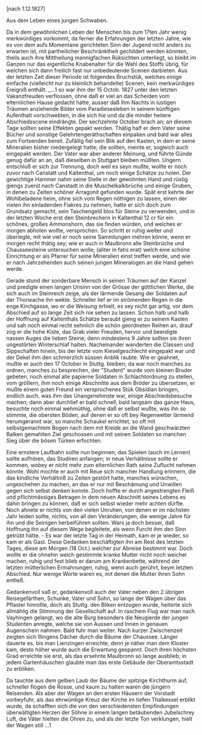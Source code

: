  [nach 1.12.1827]

 Aus dem Leben eines jungen Schwaben.

Da in dem gewöhnlichen Leben der Menschen bis zum 17ten Jahr wenig merkwürdiges vorkommt, da ferner die Erfahrungen der letzten Jahre, wie es von dem aufs Momentane gerichteten Sinn der Jugend nicht anders zu erwarten ist, mit partheilicher Beschränktheit gechildert werden könnten, theils auch ihre Mittheilung mannigfachen Rüksichten unterliegt, so bleibt im Ganzen nur das eigentliche Knabenalter für die Wahl des Stoffs übrig, für welchen sich dann freilich fast nur unbedeutende Scenen darbieten. Aus der letzten Zeit dieser Periode ist folgendes Bruchstük, welches einige einfache (vielleicht nur zu kleinlich behandelte) Scenen, kein merkwürdiges Ereigniß enthält. 
_...1 so war ihm der 15 Octob. 1827 unter den letzten Vakanzfreuden verflossen, ohne daß er viel an das Scheiden vom elternlichen Hause gedacht hätte, ausser daß ihm Nachts in lustigen Träumen anziehende Bilder vom Paradiesesleben in seinem künftigen Aufenthalt vorschwebten, in die sich hie und da die minder heitere Abschiedsscene eindrängte. Der sechzehnte October brach an; an diesem Tage sollten seine Effekten gepakt werden. Thätig half er dem Vater seine Bücher und sonstige Gelehrtengeräthschaften einpaken und bald war alles zum Fortsenden bereit. Zufällig fiel sein Blik auf den Kasten, in dem er seine Mineralien bisher niedergelegt hatte; die sollten, meinte er, sogleich auch eingepakt werden. Der Vater war aber anderer Meinung, und führte Günde genug dafür an an, daß dieselben in Stuttgart bleiben müßten. Ungern entschloß er sich zur Trennung, doch weil es seyn mußte, wollte er noch zuvor nach Canstatt und Kaltenthal, um noch einige Schätze zu holen. Der gewichtige Hammer nahm seine Stelle in der gewohnten Hand und rüstig giengs zuerst nach Canstadt in die Muschelkalkbrüche und einige Gruben, in denen zu Zeiten schöner Arragonit gefunden wurde. Spät erst kehrte der Wohlbeladene heim, ohne sich vom Regen nöthigen zu lassen, einen der vielen ihn einladenden Fiakres zu nehmen, hatte er sich doch zum Grundsatz gemacht, sein Taschengeld blos für Steine zu verwenden, und in der letzten Woche erst den Steinbrechern in Kaltenthal 12 cr für ein schönes, großes Ammonshorn, das sie finden würden, und welches er morgen abholen wollte, versprochen. So schritt er ruhig weiter und überlegte, mit wie viel er noch seine Sammlungen mehren könne, wenn er morgen recht thätig sey; wie er auch in Maulbronn alle Steinbrüche und Chausseesteine untersuchen wolle; (aliter in fatis erat) welch eine schöne Einrichtung er als Pfarrer für seine Mineralien einst treffen werde, und wie er nach Jahrzehenden auch seinen jungen Mineralogen an die Hand gehen werde.

Gerade stund der sonderbare Mensch in seinen Träumen auf der Kanzel und predigte einen langen Unsinn von der Grösse der göttlichen Werke, die sich auch im Steinreich zeige, als der lärmende Gesang der Soldaten auf der Thorwache ihn wekte. Schneller lief er im strömenden Regen in die enge Kirchgasse, wo er die Weisung erhielt, es sey nicht gar artig, vor dem Abschied auf so lange Zeit sich nie sehen zu lassen. Schon halb und halb der Hoffnung auf Kaltenthals Schätze beraubt gieng er zu seinem Kasten und sah noch einmal recht sehnlich die schön geordneten Reihen an, drauf zog er die hohe Kiste, das Grab vieler Freuden, hervor und beerdigte nassen Auges die lieben Steine; denn mindestens 9 Jahre sollten sie ihren ungestörten Winterschlaf halten. Nacheinander wanderten die Classen und Sippschaften hinein, bis der letzte vom Kieselgeschlecht eingepakt war und der Dekel ihm den schmerzlich süssen Anblik raubte. Wie er geahnet, mußte er auch den 17 October in Stuttg. bleiben; da war noch manches zu ordnen, manches zu besprechen, der "Student" wurde vom kleinen Bruder gebeten, noch einmal alle papierne Soldaten in Schlachtordnung zu stellen, vom größern, ihm noch einige Abschnitte aus dem Bröder zu übersetzen, er mußte einem guten Freund ein versprochenes Stük Obsidian bringen, endlich auch, was ihm das Unangenehmste war, einige Abschiedsbesuche machen; dann aber durchlief er bald schnell, bald langsam das ganze Haus, besuchte noch einmal wehmüthig, ohne daß er selbst wußte, was ihn so stimmte, die obersten Böden, auf denen er so oft bey Regenwetter lärmend herumgerannt war, so manche Schaukel errichtet, so oft mit selbstgemachtem Bogen nach dem mit Kreide an die Wand geschwärzten Balken gemahlten Ziel geschossen und mit seinen Soldaten so manchen Sieg über die bösen Türken erfochten.

Eine ernstere Laufbahn sollte nun beginnen; das Spielen (auch im Lernen) sollte aufhören, das Studiren anfangen; in neue Verhältnisse sollte er kommen, wobey er nicht mehr zum elternlichen Rath seine Zuflucht nehmen könnte. Wohl mochte er auch mit Reue sich mancher Handlung erinnern, die das kindliche Verhältniß zu Zeiten gestört hatte, manches wünschen, ungeschehen zu machen, an das er nur mit Beschämung und Unwillen gegen sich selbst denken konnte. Doch hoffte er durch angestrengten Fleiß und pflichtmässiges Betragen in dem neuen Abschnitt seines Lebens es dahin bringen zu können, daß er sich selbst wieder mehr achten dürfte. Noch ahnete er nichts von den vielen Unruhen, von denen er im nächsten Jahr leiden sollte, nichts, von all den Veränderungen, die wenige Jahre für ihn und die Seinigen herbeiführen sollten. Wars ja doch besser, daß Hoffnung ihn auf diesem Wege begleitete, als wenn Furcht ihm den Sinn getrübt hätte. - Es war der letzte Tag in der Heimath, kam er je wieder, so kam er als Gast. Diese Gedanken beschäftigten ihn am Rest des letzten Tages, diese am Morgen (18 Oct.) welcher zur Abreise bestimmt war. Doch wollte er die ohnehin weich gestimmte kranke Mutter nicht noch weicher machen, ruhig und fest blieb er darum am Krankenbette, während der letzten mütterlichen Ermahnungen, ruhig, wenn auch gerührt, beym letzten Abschied. Nur wenige Worte waren es, mit denen die Mutter ihren Sohn entließ.

Gedankenvoll saß er, gedankenvoll auch der Vater neben den 2 übrigen Reisegefärthen, Schunke, Vater und Sohn, so lange der Wagen über das Pflaster hinrollte, doch als Stuttg. den Bliken entzogen wurde, heiterte sich allmählig die Stimmung der Gesellschaft auf. In raschem Flug war man nach Vayhingen gelangt, wo die alte Burg besonders die Neugierde der jungen Studenten anregte, welche sie von Aussen und Innen in genauen Augenschein nahmen. Bald fuhr man weiter. Nach kurzer Zwischenzeit zeigten sich Illingens Dächer durch die Bäume der Chaussee. Länger dauerte es, bis man Lienzingen erreichte, denn je näher man dem Kloster kam, desto höher wurde auch die Erwartung gespannt. Doch ihren höchsten Grad erreichte sie erst, als das ersehnte Maulbronn so lange ausblieb; in jedem Gartenhäuschen glaubte man das erste Gebäude der Oberamtsstadt zu erbliken.

Da tauchte aus dem gelben Laub der Bäume der spitzige Kirchthurm auf, schneller flogen die Rosse, und kaum zu halten waren die jüngern Reisenden. Als aber der Wagen an den ersten Häusern der Vorstadt vorbeyfuhr, als das ehrwürdige Kreuz der Kirche im tiefen Thalkessel erblikt wurde, da schafften sich die von den verschiedensten Empfindungen überwältigten Herzen der Söhne in einem langen betäubenden Jubelschrey Luft, die Väter hielten die Ohren zu, und als der letzte Ton verklungen, hielt der Wagen still ...1 